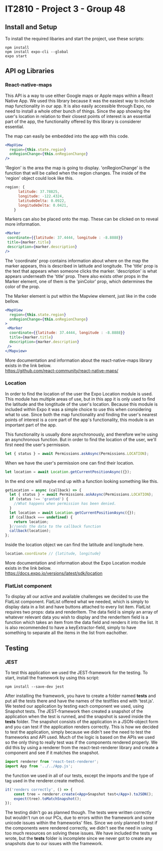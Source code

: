# IT2810 - Project 3 - Group 48

## Install and Setup
To install the required libaries and start the project, use these scripts:
```bs
npm install 
npm install expo-cli --global
expo start
```

## API og Libraries

### React-native-maps
This API is a way to use either Google maps or Apple maps within a React Native App. We used this library because it was the easiest way to include map functionality in our app. It is also easily accessible through Expo, no need to install a whole other bunch of things. Since the app showing the user's location in relation to their closest points of interest is an essential part of the app, the functionality offered by this library is considerer essential. 

The map can easily be embedded into the app with this code.
```jsx
<MapView
  region={this.state.region}
  onRegionChange={this.onRegionChange}
/>
```
'Region' is the area the map is going to display. 'onRegionChange' is the function that will be called when the region changes. 
The inside of the 'region' object could look like this.
```jsx
region: {
      latitude: 37.78825,
      longitude: -122.4324,
      latitudeDelta: 0.0922,
      longitudeDelta: 0.0421,
    }
```
Markers can also be placed onto the map. These can be clicked on to reveal more information. 
```jsx
<Marker
 coordinate={{latitude: 37.4444, longitude : -8.8888}}
 title={marker.title}
 description={marker.description}
/>
```
The 'coordinate' prop contains information about where on the map the marker appears, this is described in latitude and longitude. The 'title' prop is the text that appears when someone clicks the marker. 'description' is what appears underneath the 'title' prop. There also exists other props in the Marker element, one of them is the 'pinColor' prop, which determines the color of the prop.

The Marker element is put within the Mapview element, just like in the code bellow.
```jsx
<MapView
  region={this.state.region}
  onRegionChange={this.onRegionChange}
>
 <Marker
  coordinate={{latitude: 37.4444, longitude : -8.8888}}
  title={marker.title}
  description={marker.description}
 />
</Mapview>
```

More documentation and information about the react-native-maps library exists in the link below.   
https://github.com/react-community/react-native-maps/


### Location 
In order to find the location of the user the Expo Location module is used. This module has multiple areas of use, but in this app it is only used to find the latitude and the longtitude of the user's location. Because this module is included within Expo it was a simple choice to use this when considering what to use. Since both the map functionality and finding the user's nearest points of interest is  a core part of the app's functionality, this module is an important part of the app.

This functionality is usually done asynchronously, and therefore we're using an asynchronous function. But in order to find the location of the user, we'll first need the user's permission.
```js
let { status } = await Permissions.askAsync(Permissions.LOCATION);
```
When we have the user's permission one can find their location. 
```js
let location = await Location.getCurrentPositionAsync({});
```
In the end one will maybe end up with a function looking something like this. 
```js
getLocation = async (callback) => {
  let { status } = await Permissions.askAsync(Permissions.LOCATION);
  if (status !== 'granted') {
    //What happens when permission has been denied.
  }
  let location = await Location.getCurrentPositionAsync({});
  if (callback === undefined) {
    return location;
  }//sends the data to the callback function
  callback(location);
};
```
Inside the location object we can find the latitude and longitude here.
```js
location.coordinate // {latitude, longitude}
```

More documentation and information about the Expo Location module exists in the link below.   
https://docs.expo.io/versions/latest/sdk/location

### FlatList component
To display all our active and available challenges we decided to use the FlatList component. FlatList offered what we needed, which is simply to display data in a list and have buttons attached to every list item. FlatList requires two props: data and renderItem. The data field is simply an array of whatever relevant data you wish to display and the renderItem field is a function which takes an item from the data field and renders it into the list. It is also recommended to have a keyExtractor-field, simply to have something to separate all the items in the list from eachother.

## Testing

### JEST
To test this application we used the JEST-framework for the testing. To start, install the framework by using this script:
```bs
npm install --save-dev jest
```
After installing the framework, you have to create a folder named __tests__ and put all the tests there and have the names of the testfiles end with 'test.js'. 
We tested our application by testing each component we used, using Snapshot tests. The JEST-framework then created a snapshot of the application when the test is runned, and the snapshot is saved inside the __tests__ folder. The snapshot consists of the application in a JSON-object form and you can test if the application renders correctly. This is how we decided to test the application, simply because we didn't see the need to test the frameworks and API used. Much of the logic is based on the APIs we used so the only thing to really test was if the components rendered properly. We did this by using a renderer from the react-test-renderer library and create a component and see if it matches the snapshot.
```jsx
import renderer from 'react-test-renderer';
import App from '../../App.js';
```
the function we used in all of our tests, except the imports and the type of tag used in the renderer.create method.
```jsx
it('renders correctly', () => {
    const tree = renderer.create(<App>Snapshot test</App>).toJSON();
    expect(tree).toMatchSnapshot();
});
```
The testing didn't go as planned though. The tests were written correctly but wouldn't run on our PCs, due to errors within the framework and some unicode issues within the frameworks' files. Since we only planned to test if the components were rendered correctly, we didn't see the need in using too much resources on solving these issues. We have included the tests we wrote, but the __tests__ folder is incomplete since we never got to create any snapshots due to our issues with the framework.  

